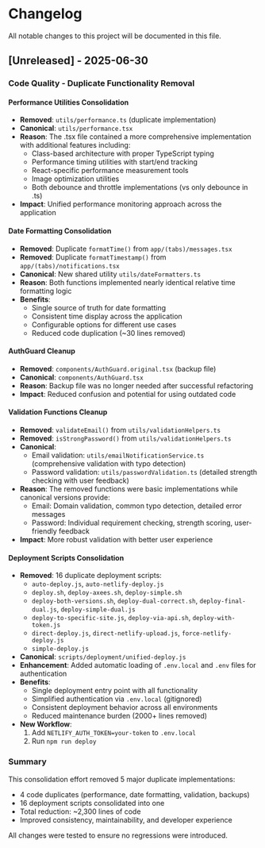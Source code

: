 # Changelog

All notable changes to this project will be documented in this file.

## [Unreleased] - 2025-06-30

### Code Quality - Duplicate Functionality Removal

#### Performance Utilities Consolidation
- **Removed**: `utils/performance.ts` (duplicate implementation)
- **Canonical**: `utils/performance.tsx`
- **Reason**: The .tsx file contained a more comprehensive implementation with additional features including:
  - Class-based architecture with proper TypeScript typing
  - Performance timing utilities with start/end tracking
  - React-specific performance measurement tools
  - Image optimization utilities
  - Both debounce and throttle implementations (vs only debounce in .ts)
- **Impact**: Unified performance monitoring approach across the application

#### Date Formatting Consolidation
- **Removed**: Duplicate `formatTime()` from `app/(tabs)/messages.tsx`
- **Removed**: Duplicate `formatTimestamp()` from `app/(tabs)/notifications.tsx`
- **Canonical**: New shared utility `utils/dateFormatters.ts`
- **Reason**: Both functions implemented nearly identical relative time formatting logic
- **Benefits**:
  - Single source of truth for date formatting
  - Consistent time display across the application
  - Configurable options for different use cases
  - Reduced code duplication (~30 lines removed)

#### AuthGuard Cleanup
- **Removed**: `components/AuthGuard.original.tsx` (backup file)
- **Canonical**: `components/AuthGuard.tsx`
- **Reason**: Backup file was no longer needed after successful refactoring
- **Impact**: Reduced confusion and potential for using outdated code

#### Validation Functions Cleanup
- **Removed**: `validateEmail()` from `utils/validationHelpers.ts`
- **Removed**: `isStrongPassword()` from `utils/validationHelpers.ts`
- **Canonical**: 
  - Email validation: `utils/emailNotificationService.ts` (comprehensive validation with typo detection)
  - Password validation: `utils/passwordValidation.ts` (detailed strength checking with user feedback)
- **Reason**: The removed functions were basic implementations while canonical versions provide:
  - Email: Domain validation, common typo detection, detailed error messages
  - Password: Individual requirement checking, strength scoring, user-friendly feedback
- **Impact**: More robust validation with better user experience

#### Deployment Scripts Consolidation
- **Removed**: 16 duplicate deployment scripts:
  - `auto-deploy.js`, `auto-netlify-deploy.js`
  - `deploy.sh`, `deploy-axees.sh`, `deploy-simple.sh`
  - `deploy-both-versions.sh`, `deploy-dual-correct.sh`, `deploy-final-dual.js`, `deploy-simple-dual.js`
  - `deploy-to-specific-site.js`, `deploy-via-api.sh`, `deploy-with-token.js`
  - `direct-deploy.js`, `direct-netlify-upload.js`, `force-netlify-deploy.js`
  - `simple-deploy.js`
- **Canonical**: `scripts/deployment/unified-deploy.js`
- **Enhancement**: Added automatic loading of `.env.local` and `.env` files for authentication
- **Benefits**:
  - Single deployment entry point with all functionality
  - Simplified authentication via `.env.local` (gitignored)
  - Consistent deployment behavior across all environments
  - Reduced maintenance burden (2000+ lines removed)
- **New Workflow**:
  1. Add `NETLIFY_AUTH_TOKEN=your-token` to `.env.local`
  2. Run `npm run deploy`

### Summary
This consolidation effort removed 5 major duplicate implementations:
- 4 code duplicates (performance, date formatting, validation, backups)
- 16 deployment scripts consolidated into one
- Total reduction: ~2,300 lines of code
- Improved consistency, maintainability, and developer experience

All changes were tested to ensure no regressions were introduced.
